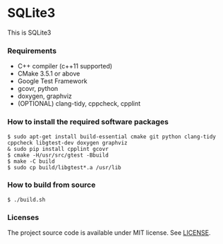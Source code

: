 # SQLite3

This is SQLite3


### Requirements

* C++ compiler (c++11 supported)
* CMake 3.5.1 or above
* Google Test Framework
* gcovr, python
* doxygen, graphviz
* (OPTIONAL) clang-tidy, cppcheck, cpplint


### How to install the required software packages

    $ sudo apt-get install build-essential cmake git python clang-tidy cppcheck libgtest-dev doxygen graphviz
    & sudo pip install cpplint gcovr
    $ cmake -H/usr/src/gtest -Bbuild
    $ make -C build
    $ sudo cp build/libgtest*.a /usr/lib


### How to build from source

    $ ./build.sh


### Licenses

The project source code is available under MIT license. See [LICENSE](LICENSE).
